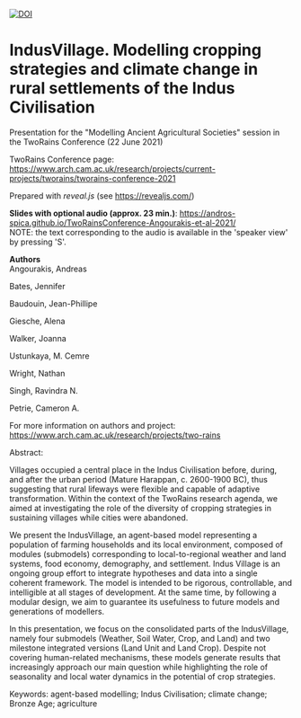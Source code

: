 [![DOI]()]()

# IndusVillage. Modelling cropping strategies and climate change in rural settlements of the Indus Civilisation
Presentation for the "Modelling Ancient Agricultural Societies" session in the TwoRains Conference (22 June 2021)

TwoRains Conference page: https://www.arch.cam.ac.uk/research/projects/current-projects/tworains/tworains-conference-2021

Prepared with *reveal.js* (see https://revealjs.com/)

**Slides with optional audio (approx. 23 min.)**: https://andros-spica.github.io/TwoRainsConference-Angourakis-et-al-2021/  
NOTE: the text corresponding to the audio is available in the 'speaker view' by pressing 'S'. 

**Authors**  
Angourakis, Andreas

Bates, Jennifer

Baudouin, Jean-Phillipe

Giesche, Alena

Walker, Joanna

Ustunkaya, M. Cemre 

Wright, Nathan

Singh, Ravindra N. 

Petrie, Cameron A.

For more information on authors and project: https://www.arch.cam.ac.uk/research/projects/two-rains

Abstract:

Villages occupied a central place in the Indus Civilisation before, during, and after the urban period (Mature Harappan, c. 2600-1900 BC), thus suggesting that rural lifeways were flexible and capable of adaptive transformation. Within the context of the TwoRains research agenda, we aimed at investigating the role of the diversity of cropping strategies in sustaining villages while cities were abandoned.

We present the IndusVillage, an agent-based model representing a population of farming households and its local environment, composed of modules (submodels) corresponding to local-to-regional weather and land systems, food economy, demography, and settlement. Indus Village is an ongoing group effort to integrate hypotheses and data into a single coherent framework. The model is intended to be rigorous, controllable, and intelligible at all stages of development. At the same time, by following a modular design, we aim to guarantee its usefulness to future models and generations of modellers.

In this presentation, we focus on the consolidated parts of the IndusVillage, namely four submodels (Weather, Soil Water, Crop, and Land) and two milestone integrated versions (Land Unit and Land Crop). Despite not covering human-related mechanisms, these models generate results that increasingly approach our main question while highlighting the role of seasonality and local water dynamics in the potential of crop strategies.


Keywords: agent-based modelling; Indus Civilisation; climate change; Bronze Age; agriculture
